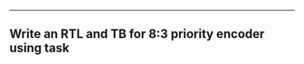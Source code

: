 -------------------------------------------------------
Write an RTL and TB for 8:3 priority encoder using task
-------------------------------------------------------
